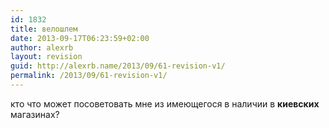 ```yaml
---
id: 1832
title: велошлем
date: 2013-09-17T06:23:59+02:00
author: alexrb
layout: revision
guid: http://alexrb.name/2013/09/61-revision-v1/
permalink: /2013/09/61-revision-v1/
---
```

кто что может посоветовать мне из имеющегося в наличии в **киевских** магазинах?